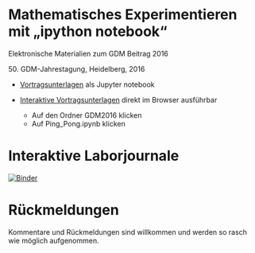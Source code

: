 # Mathematisches Experimentieren mit „ipython notebook“ 

Elektronische Materialien zum GDM Beitrag 2016
<p>50. GDM-Jahrestagung, Heidelberg, 2016</p>

- [Vortragsunterlagen](Ping_Pong.ipynb)
 als Jupyter notebook 

- [Interaktive Vortragsunterlagen](http://mybinder.org/repo/mgje/PIUMP) direkt im Browser ausführbar
	- Auf den Ordner GDM2016 klicken
	- Auf Ping_Pong.ipynb klicken

Interaktive Laborjournale
=========================
[![Binder](http://mybinder.org/badge.svg)](http://mybinder.org/repo/mgje/PIUMP)

Rückmeldungen
=============
Kommentare und Rückmeldungen sind willkommen und werden so rasch wie möglich aufgenommen.
